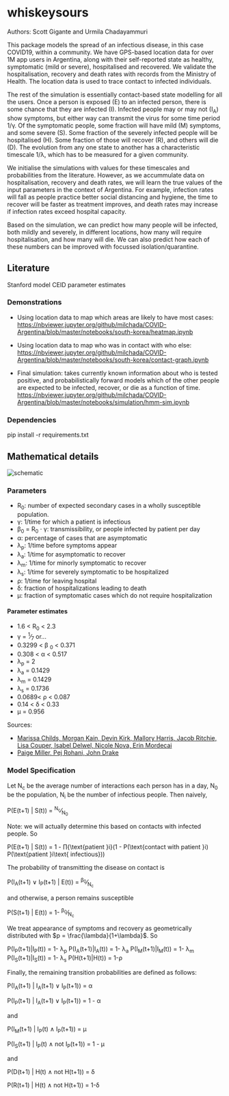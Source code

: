 # whiskeysours

Authors: Scott Gigante and Urmila Chadayammuri

This package models the spread of an infectious disease, in this case COVID19, within a community. We have GPS-based location data for over 1M app users in Argentina, along with their self-reported state as healthy, symptomatic (mild or severe), hospitalised and recovered. We validate the hospitalisation, recovery and death rates with records from the Ministry of Health. The location data is used to trace contact to infected individuals. 

The rest of the simulation is essentially contact-based state modelling for all the users. Once a person is exposed (E) to an infected person, there is some chance that they are infected (I). Infected people may or may not (I<sub>A</sub>) show symptoms, but either way can transmit the virus for some time period 1/&gamma;. Of the symptomatic people, some fraction will have mild (M) symptoms, and some severe (S). Some fraction of the severely infected people will be hospitalised (H). Some fraction of those will recover (R), and others will die (D). The evolution from any one state to another has a characteristic timescale 1/&lambda;, which has to be measured for a given community.

We initialise the simulations with values for these timescales and probabilities from the literature. However, as we accummulate data on hospitalisation, recovery and death rates, we will learn the true values of the input parameters in the context of Argentina. For example, infection rates will fall as people practice better social distancing and hygiene, the time to recover will be faster as treatment improves, and death rates may increase if infection rates exceed hospital capacity. 

Based on the simulation, we can predict how many people will be infected, both mildly and severely, in different locations, how many will require hospitalisation, and how many will die. We can also predict how each of these numbers can be improved with focussed isolation/quarantine. 

## Literature
Stanford model
CEID parameter estimates


### Demonstrations
* Using location data to map which areas are likely to have most cases: https://nbviewer.jupyter.org/github/milchada/COVID-Argentina/blob/master/notebooks/south-korea/heatmap.ipynb

* Using location data to map who was in contact with who else: https://nbviewer.jupyter.org/github/milchada/COVID-Argentina/blob/master/notebooks/south-korea/contact-graph.ipynb

* Final simulation: takes currently known information about who is tested positive, and probabilistically forward models which of the other people are expected to be infected, recover, or die as a function of time. https://nbviewer.jupyter.org/github/milchada/COVID-Argentina/blob/master/notebooks/simulation/hmm-sim.ipynb

### Dependencies


pip install -r requirements.txt


## Mathematical details

![schematic](https://covid-measures.github.io/model_schematic.png)

### Parameters

* R<sub>0</sub>: number of expected secondary cases in a wholly susceptible population.
* &gamma;: 1/time for which a patient is infectious
* &beta;<sub>0</sub> = R<sub>0</sub> &sdot; &gamma;: transmissibility, or people infected by patient per day
* &alpha;: percentage of cases that are asymptomatic
* &lambda;<sub>p</sub>: 1/time before symptoms appear
* &lambda;<sub>a</sub>: 1/time for asymptomatic to recover
* &lambda;<sub>m</sub>: 1/time for minorly symptomatic to recover
* &lambda;<sub>s</sub>: 1/time for severely symptomatic to be hospitalized
* &rho;: 1/time for leaving hospital
* &delta;: fraction of hospitalizations leading to death
* &mu;: fraction of symptomatic cases which do not require hospitalization

#### Parameter estimates

* 1.6 < R<sub>0</sub> < 2.3
* &gamma; = <sup>1</sup>&frasl;<sub>7</sub> or...
* 0.3299 < &beta; <sub>0</sub> < 0.371
* 0.308 < &alpha; < 0.517
* &lambda;<sub>p</sub> = 2
* &lambda;<sub>a</sub> = 0.1429
* &lambda;<sub>m</sub> = 0.1429
* &lambda;<sub>s</sub> = 0.1736
* 0.0689< &rho; < 0.087
* 0.14 < &delta; < 0.33
* &mu; = 0.956

Sources:
* [Marissa Childs, Morgan Kain, Devin Kirk, Mallory Harris, Jacob Ritchie, Lisa Couper, Isabel Delwel, Nicole Nova, Erin Mordecai](https://github.com/morgankain/COVID_interventions/blob/master/covid_params.csv)
* [Paige Miller, Pej Rohani, John Drake](http://2019-coronavirus-tracker.com/parameters-supplement.html)

### Model Specification

Let N<sub>c</sub> be the average number of interactions each person has in a day, N<sub>0</sub> be the population, N<sub>i</sub> be the number of infectious people. Then naively,

P(E(t+1) | S(t)) = <sup>N<sub>c</sub></sup>&frasl;<sub>N<sub>0</sub></sub>

Note: we will actually determine this based on contacts with infected people. So

P(E(t+1) | S(t)) = 1 - &prod;{\text{patient }i}(1 - P(\text{contact with patient }i) P(\text{patient }i\text{ infectious}))

The probability of transmitting the disease on contact is

P(I<sub>A</sub>(t+1) &or; I<sub>P</sub>(t+1) | E(t)) = <sup>&beta;<sub>0</sub></sup>&frasl;<sub>N<sub>c</sub></sub>

and otherwise, a person remains susceptible

P(S(t+1) | E(t)) = 1- <sup>&beta;<sub>0</sub></sup>&frasl;<sub>N<sub>c</sub></sub> 

We treat appearance of symptoms and recovery as geometrically distributed with $p = \frac{\lambda}{1+\lambda}$. So

P(I<sub>P</sub>(t+1)|I<sub>P</sub>(t)) = 1- &lambda;<sub>p</sub>
P(I<sub>A</sub>(t+1)|I<sub>A</sub>(t)) = 1- &lambda;<sub>a</sub>
P(I<sub>M</sub>(t+1)|I<sub>M</sub>(t)) = 1- &lambda;<sub>m</sub>
P(I<sub>S</sub>(t+1)|I<sub>S</sub>(t)) = 1- &lambda;<sub>s</sub>
P(H(t+1)|H(t)) = 1-&rho;

Finally, the remaining transition probabilities are defined as follows:

P(I<sub>A</sub>(t+1) | I<sub>A</sub>(t+1) &or; I<sub>P</sub>(t+1)) = &alpha;

P(I<sub>P</sub>(t+1) | I<sub>A</sub>(t+1) &or; I<sub>P</sub>(t+1)) = 1 - &alpha;

and

P(I<sub>M</sub>(t+1) | I<sub>P</sub>(t) &and; I<sub>P</sub>(t+1)) = &mu;

P(I<sub>S</sub>(t+1) | I<sub>P</sub>(t) &and; not I<sub>P</sub>(t+1)) = 1 - &mu;

and

P(D(t+1) | H(t) &and; not H(t+1)) = &delta;

P(R(t+1) | H(t) &and; not H(t+1)) = 1-&delta;
